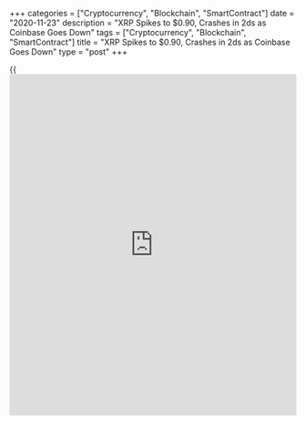 +++
categories = ["Cryptocurrency", "Blockchain", "SmartContract"]
date = "2020-11-23"
description = "XRP Spikes to $0.90, Crashes in 2ds as Coinbase Goes Down"
tags = ["Cryptocurrency", "Blockchain", "SmartContract"]
title = "XRP Spikes to $0.90, Crashes in 2ds as Coinbase Goes Down"
type = "post"
+++

{{<iframe id="large-banner" src="https://www.bounty.group/#slide=28.0" width="100%" height="600" scrolling="no" style="border: 0px solid rgb(216, 221, 230); border-radius: 3px;">}}

XRP price spiked to over $0.90 on U.S. [cryptocurrency exchange](https://www.playgroundfx.com/blog/best-cryptocurrency-exchange/) Coinbase
on Nov. 24 only to crash back down by roughly 30% in seconds. This was
the highest price level since May 2018.

![XRP Spikes to $0.90, Crashes in 2ds as Coinbase Goes Down][1]

XRP frenzy driven by Coinbase users  
The rally was apparently driven by Coinbase users as the price of XRP
did not see the same heights on other exchanges. Bitstamp and Binance,
for example, saw a high of only $0.79 during the same spike.

Shortly after the crash, hashtag “Coinbase” began trending on Twitter in
the United States. While Coinbase’s official status page currently says
that everything is operating normally, other sources show that the
exchange is indeed experiencing problems.

What caused the crash?  
The rally may have been triggered in late October when an anonymous
whale sent $50 million worth of XRP at the time to Bitstamp. Since then,
XRP/USD has been seeing a strong parabolic uptrend, up by 137% in the
past week to its highest levels in over two years.

Before the price spike and immediate crash, popular pseudonymous trader
cryptoSqueeze noted that the funding rate for XRP turned negative. He
said: Negative funding on XRPUSDT on FTX and OKeX. What could go wrong?”

Throughout the rally, the funding rate for the XRP perpetual swap
contract on Binance remained at 0.01%. This meant that there was an even
balance between buyers and sellers as the price surged over 35% in one
day.

Although the short squeeze initially led the rally, sources who
preferred not to be named told Cointelegraph that some market makers on
Coinbase pulled their orders as the rally became overheated.

_Source:[FXPro][2]_

   1. /files/downloads/9/1/7/9175a617b764e76d575e0afbfaf560d8_c473789fe17243daf4397013d9165912.png
   2. /geturl/index/50962aa0f15dfaa93e940383a714ba56a5e03e22/